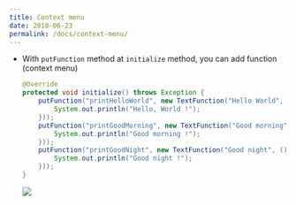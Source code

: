 ```yaml
---
title: Context menu
date: 2018-06-23
permalink: /docs/context-menu/
---
```


* With `putFunction` method at `initialize` method, you can add function (context menu)
  ```java
  @Override
  protected void initialize() throws Exception {
      putFunction("printHelloWorld", new TextFunction("Hello World", () -> {
          System.out.println("Hello, World !");
      }));
      putFunction("printGoodMorning", new TextFunction("Good morning", () -> {
          System.out.println("Good morning !");
      }));
      putFunction("printGoodNight", new TextFunction("Good night", () -> {
          System.out.println("Good night !");
      }));
  }
  ```

  ![]({{site.url}}/img/how-to-add-function.png)